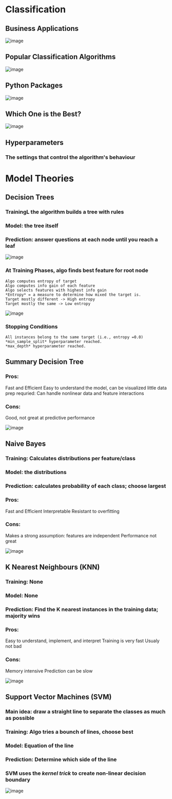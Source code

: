 # Classification

## Business Applications

![image](https://user-images.githubusercontent.com/106495355/206822112-5ba6d567-30ef-46c7-a9c7-9fcb6af3e1de.png)

## Popular Classification Algorithms

![image](https://user-images.githubusercontent.com/106495355/206822155-122d6419-1e24-4340-8afe-a3127d33a07c.png)

## Python Packages

![image](https://user-images.githubusercontent.com/106495355/206822188-781766b4-f260-4409-821e-5989494365b2.png)

## Which One is the Best?

![image](https://user-images.githubusercontent.com/106495355/206822256-41fe71d9-5266-4025-a063-81f26a16e996.png)

## Hyperparameters
### The settings that control the algorithm's behaviour

# Model Theories

## Decision Trees
### TrainingL the algorithm builds a tree with rules
### Model: the tree itself
### Prediction: answer questions at each node until you reach a leaf

![image](https://user-images.githubusercontent.com/106495355/206822476-7e241707-7953-463c-a81c-4d106ed18541.png)
### At Training Phases, algo finds best feature for root node
    Algo computes entropy of target
    Algo computes info gain of each feature
    Algo selects features with highest info gain
    *Entropy* = a measure to determine how mixed the target is. 
    Target mostly different -> High entropy
    Target mostly the same -> Low entropy
![image](https://user-images.githubusercontent.com/106495355/206822913-1d8deedf-105a-4a25-8e73-66bf4b3c2f4b.png)

### Stopping Conditions
    All instances belong to the same target (i.e., entropy =0.0)
    *min_sample_split* hyperparameter reached. 
    *max_depth* hyperparameter reached. 

## Summary Decision Tree
### Pros:
Fast and Efficient
Easy to understand the model, can be visualized
little data prep requried: Can handle nonlinear data and feature interactions

### Cons:
Good, not great at predictive performance

![image](https://user-images.githubusercontent.com/106495355/206824081-76a28fbf-bf36-4ddb-9085-ee1680a84704.png)


## Naive Bayes
### Training: Calculates distributions per feature/class
### Model: the distributions
### Prediction: calculates probability of each class; choose largest

### Pros: 
Fast and Efficient
Interpretable
Resistant to overfitting

### Cons:
Makes a strong assumption: features are independent
Performance not great

![image](https://user-images.githubusercontent.com/106495355/206824432-3a92aafb-5340-492d-9bc8-d8dcd3bd69e3.png)

## K Nearest Neighbours (KNN)
### Training: None
### Model: None
### Prediction: Find the K nearest instances in the training data; majority wins

### Pros:
Easy to understand, implement, and interpret
Training is very fast
Usualy not bad

### Cons:
Memory intensive
Prediction can be slow

![image](https://user-images.githubusercontent.com/106495355/206824545-4ab77a9d-a2ad-4003-8c5a-9aac9cd7335f.png)

## Support Vector Machines (SVM)
###  Main idea: draw a straight line to separate the classes as much as possible
###  Training: Algo tries a bounch of lines, choose best
###  Model: Equation of the line
###  Prediction: Determine which side of the line
###  SVM uses the *kernel trick* to create non-linear decision boundary

![image](https://user-images.githubusercontent.com/106495355/206825568-a42af0f5-049a-4187-94f2-b5d99bdf5991.png)

